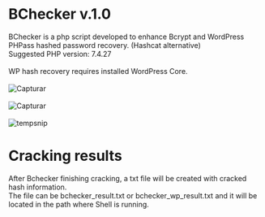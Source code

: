 # BChecker v.1.0
BChecker is a php script developed to enhance Bcrypt and WordPress PHPass hashed password recovery. (Hashcat alternative) <br />
Suggested PHP version: 7.4.27
<br><br>
WP hash recovery requires installed WordPress Core. <br><br>
![Capturar](https://github.com/enkryptasecurity/bchecker/assets/168931742/c94ceb78-5bcc-4eb4-b25c-7a1e9a86332f)<br><br>
![Capturar](https://github.com/enkryptasecurity/bchecker/assets/168931742/a24c2f35-bcb4-4e3b-9f90-29274edf4bc5)<br><br>
![tempsnip](https://github.com/enkryptasecurity/bchecker/assets/168931742/d3a36197-1712-4916-a5c6-35e4f92bb406)
# Cracking results
After Bchecker finishing cracking, a txt file will be created with cracked hash information.<br>
The file can be bchecker_result.txt or bchecker_wp_result.txt and it will be located in the path where Shell is running.

